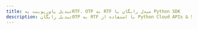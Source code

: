 ---title: تبدیل پاورپوینت بهRTF، OTP به RTF مبدل رایگان یا Python SDKdescription: تبدیل رایگانOTP به RTF با استفاده از Python Cloud APIs & SDK. همچنین اسناد Microsoft PowerPoint را در Cloud ایجاد، ویرایش و رندر کنید.---